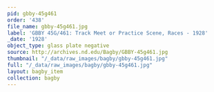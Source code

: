 ```yaml
---
pid: gbby-45g461
order: '438'
file_name: gbby-45g461.jpg
label: 'GBBY 45G/461: Track Meet or Practice Scene, Races - 1928'
_date: '1928'
object_type: glass plate negative
source: http://archives.nd.edu/Bagby/GBBY-45g461.jpg
thumbnail: "/_data/raw_images/bagby/gbby-45g461.jpg"
full: "/_data/raw_images/bagby/gbby-45g461.jpg"
layout: bagby_item
collection: bagby
---
```

